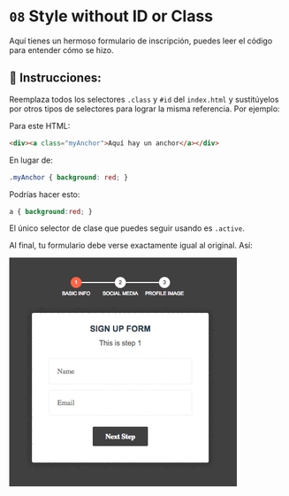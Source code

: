 # `08` Style without ID or Class

Aquí tienes un hermoso formulario de inscripción, puedes leer el código para entender cómo se hizo.

## 📝 Instrucciones:

Reemplaza todos los selectores `.class` y `#id` del `index.html` y sustitúyelos por otros tipos de selectores para lograr la misma referencia. Por ejemplo:

Para este HTML:

```html
<div><a class="myAnchor">Aquí hay un anchor</a></div>
```

En lugar de:

```css
.myAnchor { background: red; }
```

Podrías hacer esto:

```css
a { background:red; }
```

El único selector de clase que puedes seguir usando es `.active`.

Al final, tu formulario debe verse exactamente igual al original. Así:

![08-Style-without-id-class](../../.learn/assets/Hl9RhW1.gif?raw=true)




